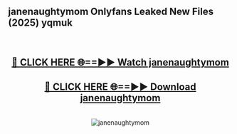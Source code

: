 <h2>janenaughtymom Onlyfans Leaked New Files (2025) yqmuk</h2>
<br>
<div align="center">
<h2><a href="https://mediafiles.top/janenaughtymom&ref=git" rel="nofollow">🔴 CLICK HERE 🌐==►► Watch janenaughtymom</a></h2>
<h2><a href="https://mediafiles.top/janenaughtymom&ref=git" rel="nofollow">🔴 CLICK HERE 🌐==►► Download janenaughtymom</a></h2>
<br>
<a href="https://mediafiles.top/janenaughtymom&ref=git" rel="nofollow" data-target="animated-image.originalLink"><img src="https://i.ibb.co.com/xMMVF88/686577567.gif" alt="janenaughtymom" style="max-width: 100%; display: inline-block;" data-target="animated-image.originalImage"></a>
</div>
<br>
<br>